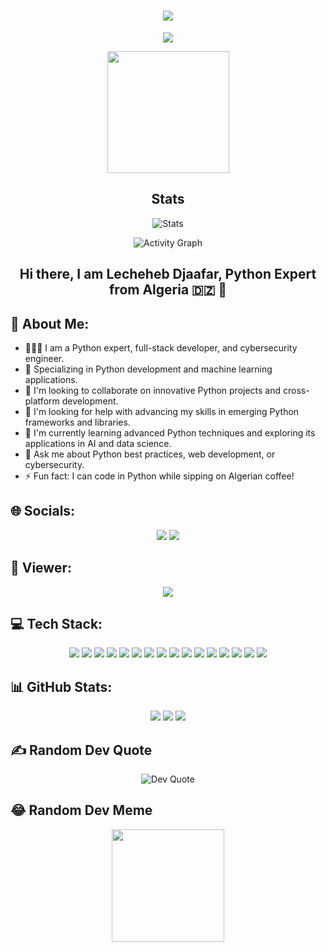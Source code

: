 <h1 align="center">
  <a href="https://git.io/typing-svg">
    <img src="https://readme-typing-svg.herokuapp.com/?lines=Hello,+There!+👋;Happy+to+see+you+here+😉&center=true&size=28">
  </a>
</h1>

<p align="center">
  <a href="https://github.com/DenverCoder1/readme-typing-svg">
    <img src="https://readme-typing-svg.demolab.com/?lines=This%20is%20Lecheheb%20Djaafar....;Python%20Expert%20%26%20Polyglot%20Developer%20🐍&center=true&color=f75c7e&size=22" />
  </a>
</p>

<p align="center">
  <a href="https://github.com/anuraghazra/github-readme-stats" title="Go to Source">
    <img height=195 src="https://github-readme-stats.vercel.app/api/top-langs/?username=LechehebDjaafar&title_color=61dafb&text_color=ffffff&icon_color=61dafb&bg_color=20232a&langs_count=10&layout=compact&border_color=61dafb&hide_border=true" />
  </a>
</p>

<h2 align="center">Stats</h2>

<p align="center">
  <img src="https://github-readme-streak-stats.herokuapp.com/?user=LechehebDjaafar&theme=react&border=61dafb&hide_border=true" alt="Stats">
</p>

<p align="center">
  <img src="https://github-readme-activity-graph.vercel.app/graph?username=LechehebDjaafar&theme=react-dark&bg_color=20232a&line=f75c7e&hide_border=true" alt="Activity Graph">
</p>

<h2 align="center">Hi there, I am Lecheheb Djaafar, Python Expert from Algeria 🇩🇿 👋</h2>

## 💫 About Me:
- 👨🏻‍🔧 I am a Python expert, full-stack developer, and cybersecurity engineer.
- 🐍 Specializing in Python development and machine learning applications.
- 👯 I'm looking to collaborate on innovative Python projects and cross-platform development.
- 🤝 I'm looking for help with advancing my skills in emerging Python frameworks and libraries.
- 🌱 I'm currently learning advanced Python techniques and exploring its applications in AI and data science.
- 💬 Ask me about Python best practices, web development, or cybersecurity.
- ⚡ Fun fact: I can code in Python while sipping on Algerian coffee!

## 🌐 Socials:
<p align="center">
  <a href="https://facebook.com/https://www.facebook.com/profile.php?id=100028259266231"><img src="https://img.shields.io/badge/Facebook-%231877F2.svg?logo=Facebook&logoColor=white"></a> 
  <a href="https://instagram.com/ddos_attack_co"><img src="https://img.shields.io/badge/Instagram-%23E4405F.svg?logo=Instagram&logoColor=white"></a> 
</p>

## 👯 Viewer:
<p align="center">
  <a href="https://visitcount.itsvg.in"><img src="https://visitcount.itsvg.in/api?id=LechehebDjaafar&icon=0&color=0"></a>
</p>

## 💻 Tech Stack:
<p align="center">
  <img src="https://img.shields.io/badge/python-3670A0?style=for-the-badge&logo=python&logoColor=ffdd54">
  <img src="https://img.shields.io/badge/django-%23092E20.svg?style=for-the-badge&logo=django&logoColor=white">
  <img src="https://img.shields.io/badge/Flask-%23000.svg?style=for-the-badge&logo=flask&logoColor=white">
  <img src="https://img.shields.io/badge/pandas-%23150458.svg?style=for-the-badge&logo=pandas&logoColor=white">
  <img src="https://img.shields.io/badge/numpy-%23013243.svg?style=for-the-badge&logo=numpy&logoColor=white">
  <img src="https://img.shields.io/badge/scikit--learn-%23F7931E.svg?style=for-the-badge&logo=scikit-learn&logoColor=white">
  <img src="https://img.shields.io/badge/TensorFlow-%23FF6F00.svg?style=for-the-badge&logo=TensorFlow&logoColor=white">
  <img src="https://img.shields.io/badge/javascript-%23323330.svg?style=for-the-badge&logo=javascript&logoColor=%23F7DF1E">
  <img src="https://img.shields.io/badge/react-%2320232a.svg?style=for-the-badge&logo=react&logoColor=%2361DAFB">
  <img src="https://img.shields.io/badge/node.js-6DA55F?style=for-the-badge&logo=node.js&logoColor=white">
  <img src="https://img.shields.io/badge/java-%23ED8B00.svg?style=for-the-badge&logo=java&logoColor=white">
  <img src="https://img.shields.io/badge/c++-%2300599C.svg?style=for-the-badge&logo=c%2B%2B&logoColor=white">
  <img src="https://img.shields.io/badge/mysql-%2300f.svg?style=for-the-badge&logo=mysql&logoColor=white">
  <img src="https://img.shields.io/badge/MongoDB-%234ea94b.svg?style=for-the-badge&logo=mongodb&logoColor=white">
  <img src="https://img.shields.io/badge/docker-%230db7ed.svg?style=for-the-badge&logo=docker&logoColor=white">
  <img src="https://img.shields.io/badge/git-%23F05033.svg?style=for-the-badge&logo=git&logoColor=white">
</p>

## 📊 GitHub Stats:
<p align="center">
  <img src="https://github-readme-stats.vercel.app/api?username=LechehebDjaafar&theme=merko&hide_border=false&include_all_commits=false&count_private=false" />
  <img src="https://github-readme-streak-stats.herokuapp.com/?user=LechehebDjaafar&theme=merko&hide_border=false" />
  <img src="https://github-readme-stats.vercel.app/api/top-langs/?username=LechehebDjaafar&theme=merko&hide_border=false&include_all_commits=false&count_private=false&layout=compact" />
</p>

## ✍️ Random Dev Quote
<p align="center">
  <img src="https://quotes-github-readme.vercel.app/api?type=horizontal&theme=tokyonight" alt="Dev Quote">
</p>

## 😂 Random Dev Meme
<p align="center">
  <img src="https://i.pinimg.com/originals/4c/20/24/4c20246c94ea190b0d92c96e0698120a.gif" width="180px"/>
</p>
